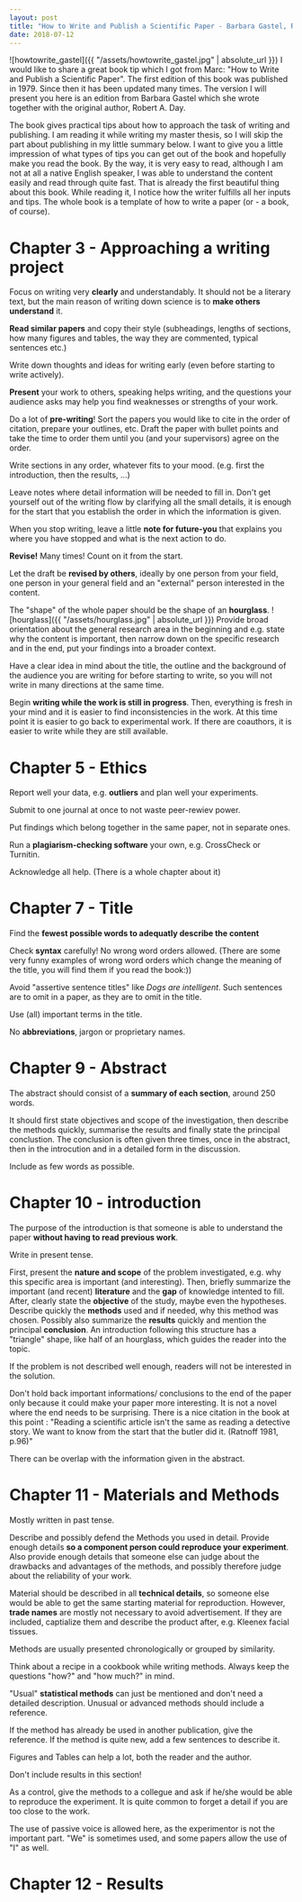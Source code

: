 ```yaml
---
layout: post
title: "How to Write and Publish a Scientific Paper - Barbara Gastel, Robert A. Day"
date: 2018-07-12
---
```

![howtowrite_gastel]({{ "/assets/howtowrite_gastel.jpg" | absolute_url }})
I would like to share a great book tip which I got from Marc: "How to Write and Publish a Scientific Paper". The first edition of this book was published in 1979. Since then it has been updated many times. The version I will present you here is an edition from Barbara Gastel which she wrote together with the original author, Robert A. Day.

The book gives practical tips about how to approach the task of writing and publishing. I am reading it while writing my master thesis, so I will skip the part about publishing in my little summary below. I want to give you a little impression of what types of tips you can get out of the book and hopefully make you read the book. By the way, it is very easy to read, although I am not at all a native English speaker, I was able to understand the content easily and read through quite fast. That is already the first beautiful thing about this book. While reading it, I notice how the writer fulfills all her inputs and tips. The whole book is a template of how to write a paper (or - a book, of course).


# Chapter 3 - Approaching a writing project
Focus on writing very **clearly** and understandably. It should not be a literary text, but the main reason of writing down science is to **make others understand** it.

**Read similar papers** and copy their style (subheadings, lengths of sections, how many figures and tables, the way they are commented, typical sentences etc.)

Write down thoughts and ideas for writing early (even before starting to write actively).

**Present** your work to others, speaking helps writing, and the questions your audience asks may help you find weaknesses or strengths of your work.

Do a lot of **pre-writing**! Sort the papers you would like to cite in the order of citation, prepare your outlines, etc. Draft the paper with bullet points and take the time to order them until you (and your supervisors) agree on the order.

Write sections in any order, whatever fits to your mood. (e.g. first the introduction, then the results, ...)

Leave notes where detail information will be needed to fill in. Don't get yourself out of the writing flow by clarifying all the small details, it is enough for the start that you establish the order in which the information is given.

When you stop writing, leave a little **note for future-you** that explains you where you have stopped and what is the next action to do.

**Revise!** Many times! Count on it from the start.

Let the draft be **revised by others**, ideally by one person from your field, one person in your general field and an "external" person interested in the content.

The "shape" of the whole paper should be the shape of an **hourglass**.
 ![hourglass]({{ "/assets/hourglass.jpg" | absolute_url }})
 Provide broad orientation about the general research area in the beginning and e.g. state why the content is important, then narrow down on the specific research and in the end, put your findings into a broader context.

 Have a clear idea in mind about the title, the outline and the background of the audience you are writing for before starting to write, so you will not write in many directions at the same time.

 Begin **writing while the work is still in progress**. Then, everything is fresh in your mind and it is easier to find inconsistencies in the work. At this time point it is easier to go back to experimental work. If there are coauthors, it is easier to write while they are still available.


# Chapter 5 - Ethics
Report well your data, e.g. **outliers** and plan well your experiments.

Submit to one journal at once to not waste peer-rewiev power.

Put findings which belong together in the same paper, not in separate ones.

Run a **plagiarism-checking software** your own, e.g. CrossCheck or Turnitin.

Acknowledge all help. (There is a whole chapter about it)

# Chapter 7 - Title
Find the **fewest possible words to adequatly describe the content**

Check **syntax** carefully! No wrong word orders allowed. (There are some very funny examples of wrong word orders which change the meaning of the title, you will find them if you read the book:))

Avoid "assertive sentence titles" like *Dogs are intelligent*. Such sentences are to omit in a paper, as they are to omit in the title.

Use (all) important terms in the title.

No **abbreviations**, jargon or proprietary names.

# Chapter 9 - Abstract
The abstract should consist of a **summary of each section**, around 250 words.

It should first state objectives and scope of the investigation, then describe the methods quickly, summarise the results and finally state the principal conclustion. The conclusion is often given three times, once in the abstract, then in the introcution and in a detailed form in the discussion.

Include as few words as possible.

# Chapter 10 - introduction
The purpose of the introduction is that someone is able to understand the paper **without having to read previous work**.

Write in present tense.

First, present the **nature and scope** of the problem investigated, e.g. why this specific area is important (and interesting). Then, briefly summarize the important (and recent) **literature** and the **gap** of knowledge intented to fill. After, clearly state the **objective** of the study, maybe even the hypotheses. Describe quickly the **methods** used and if needed, why this method was chosen. Possibly also summarize the **results** quickly and mention the principal **conclusion**. An introduction following this structure has a "triangle" shape, like half of an hourglass, which guides the reader into the topic.

If the problem is not described well enough, readers will not be interested in the solution.

Don't hold back important informations/ conclusions to the end of the paper only because it could make your paper more interesting. It is not a novel where the end needs to be surprising. There is a nice citation in the book at this point : "Reading a scientific article isn't the same as reading a detective story. We want to know from the start that the butler did it. (Ratnoff 1981, p.96)"

There can be overlap with the information given in the abstract.

# Chapter 11 - Materials and Methods
Mostly written in past tense.

Describe and possibly defend the Methods you used in detail. Provide enough details **so a component person could reproduce your experiment**. Also provide enough details that someone else can judge about the drawbacks and advantages of the methods, and possibly therefore judge about the reliability of your work.

Material should be described in all **technical details**, so someone else would be able to get the same starting material for reproduction. However, **trade names** are mostly not necessary to avoid advertisement. If they are included, captialize them and describe the product after, e.g. Kleenex facial tissues.

Methods are usually presented chronologically or grouped by similarity.

Think about a recipe in a cookbook while writing methods. Always keep the questions "how?" and "how much?" in mind.

"Usual" **statistical methods** can just be mentioned and don't need a detailed description. Unusual or advanced methods should include a reference.

If the method has already be used in another publication, give the reference. If the method is quite new, add a few sentences to describe it.

Figures and Tables can help a lot, both the reader and the author.

Don't include results in this section!

As a control, give the methods to a collegue and ask if he/she would be able to reproduce the experiment. It is quite common to forget a detail if you are too close to the work.

The use of passive voice is allowed here, as the experimentor is not the important part. "We" is sometimes used, and some papers allow the use of "I" as well.

# Chapter 12 - Results
